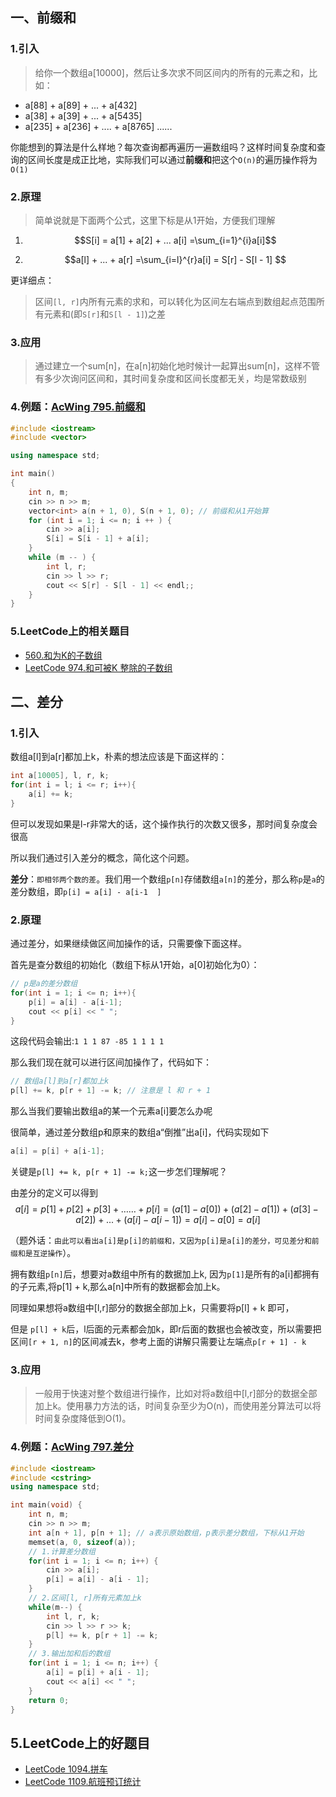 ## 一、前缀和
### 1.引入
> 给你一个数组a[10000]，然后让多次求不同区间内的所有的元素之和，比如：
+ a[88] + a[89] + ... + a[432]
+ a[38] + a[39] + ... + a[5435]
+ a[235] + a[236] + .... + a[8765]
......

你能想到的算法是什么样地？每次查询都再遍历一遍数组吗？这样时间复杂度和查询的区间长度是成正比地，实际我们可以通过**前缀和**把这个`O(n)`的遍历操作将为`O(1)`

### 2.原理
> 简单说就是下面两个公式，这里下标是从1开始，方便我们理解
1)  $$S[i] = a[1] + a[2] + ... a[i] =\sum_{i=1}^{i}a[i]$$

2)  $$a[l] + ... + a[r] =\sum_{i=l}^{r}a[i] = S[r] - S[l - 1] $$

更详细点：
> 区间`[l, r]`内所有元素的求和，可以转化为区间左右端点到数组起点范围所有元素和(即`S[r]`和`S[l - 1]`)之差

### 3.应用
> 通过建立一个sum[n]，在a[n]初始化地时候计一起算出sum[n]，这样不管有多少次询问区间和，其时间复杂度和区间长度都无关，均是常数级别

### 4.例题：[AcWing 795.前缀和](https://www.acwing.com/problem/content/797/)
```cpp
#include <iostream>
#include <vector>

using namespace std;

int main()
{
    int n, m;
    cin >> n >> m;
    vector<int> a(n + 1, 0), S(n + 1, 0); // 前缀和从1开始算
    for (int i = 1; i <= n; i ++ ) {
        cin >> a[i];
        S[i] = S[i - 1] + a[i];
    }
    while (m -- ) {
        int l, r;
        cin >> l >> r;
        cout << S[r] - S[l - 1] << endl;;
    }
}
```

### 5.LeetCode上的相关题目
+ [560.和为K的子数组](https://leetcode-cn.com/problems/subarray-sum-equals-k/)
+ [LeetCode 974.和可被K 整除的子数组](https://leetcode-cn.com/problems/subarray-sums-divisible-by-k/)


## 二、差分

### 1.引入
数组a[l]到a[r]都加上k，朴素的想法应该是下面这样的：
```cpp
int a[10005], l, r, k;
for(int i = l; i <= r; i++){
    a[i] += k;
}
```
但可以发现如果是l-r非常大的话，这个操作执行的次数又很多，那时间复杂度会很高

所以我们通过引入差分的概念，简化这个问题。

**差分**：`即相邻两个数的差`。我们用一个数组`p[n]`存储数组`a[n]`的差分，那么称`p`是`a`的差分数组，即`p[i] = a[i] - a[i-1  ]`

### 2.原理
通过差分，如果继续做区间加操作的话，只需要像下面这样。

首先是查分数组的初始化（数组下标从1开始，a[0]初始化为0）：
```cpp
// p是a的差分数组 
for(int i = 1; i <= n; i++){
    p[i] = a[i] - a[i-1];
	cout << p[i] << " ";
}
```

这段代码会输出:`1 1 1 87 -85 1 1 1 1`

那么我们现在就可以进行区间加操作了，代码如下：
```cpp
// 数组a[l]到a[r]都加上k
p[l] += k, p[r + 1] -= k; // 注意是 l 和 r + 1
```
那么当我们要输出数组a的某一个元素a[i]要怎么办呢

很简单，通过差分数组p和原来的数组a“倒推”出a[i]，代码实现如下
```cpp
a[i] = p[i] + a[i-1];
```

关键是`p[l] += k, p[r + 1] -= k;`这一步怎们理解呢？

由差分的定义可以得到
$$a[i]=p[1] + p[2] + p[3] + …… + p[i] = (a[1] - a[0]) + (a[2] - a[1]) + (a[3] -a[2] ) + ... + (a[i] - a[i - 1]) = a[i] - a[0] = a[i]$$

（题外话：`由此可以看出a[i]是p[i]的前缀和，又因为p[i]是a[i]的差分，可见差分和前缀和是互逆操作`）。

拥有数组`p[n]`后，想要对a数组中所有的数据加上k, 因为`p[1]`是所有的a[i]都拥有的子元素,将p[1] + k,那么a[n]中所有的数据都会加上k。

同理如果想将a数组中[l,r]部分的数据全部加上k，只需要将p[l] + k 即可，

但是 `p[l] + k`后，l后面的元素都会加k，即r后面的数据也会被改变，所以需要把区间`[r + 1, n]`的区间减去k，参考上面的讲解只需要让左端点`p[r + 1] - k`

### 3.应用
> 一般用于快速对整个数组进行操作，比如对将a数组中[l,r]部分的数据全部加上k。使用暴力方法的话，时间复杂至少为O(n)，而使用差分算法可以将时间复杂度降低到O(1)。

### 4.例题：[AcWing 797.差分](https://www.acwing.com/problem/content/799/)
```cpp
#include <iostream>
#include <cstring>
using namespace std;

int main(void) {
  	int n, m;
    cin >> n >> m;
  	int a[n + 1], p[n + 1]; // a表示原始数组，p表示差分数组，下标从1开始
    memset(a, 0, sizeof(a)); 
  	// 1.计算差分数组
    for(int i = 1; i <= n; i++) {
        cin >> a[i];
        p[i] = a[i] - a[i - 1];
    }
  	// 2.区间[l, r]所有元素加上k
    while(m--) {
        int l, r, k;
        cin >> l >> r >> k;
        p[l] += k, p[r + 1] -= k;
    }
  	// 3.输出加和后的数组
    for(int i = 1; i <= n; i++) {
        a[i] = p[i] + a[i - 1];
        cout << a[i] << " ";
    }
    return 0;
}
```

## 5.LeetCode上的好题目
+ [LeetCode 1094.拼车](https://leetcode-cn.com/problems/car-pooling/)
+ [LeetCode 1109.航班预订统计](https://leetcode-cn.com/problems/corporate-flight-bookings/)
